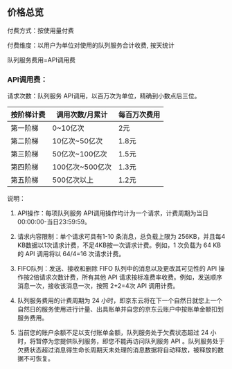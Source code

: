 ## 价格总览

付费方式：按使用量付费

付费维度：以用户为单位对使用的队列服务合计收费, 按天统计



队列服务费用=API调用费

### API调用费：

请求次数：队列服务 API调用，以百万次为单位，精确到小数点后三位。

| 按阶梯计费 | 调用次数/月累计 | 每百万次费用 |
| ---------- | --------------- | ------------ |
| 第一阶梯   | 0~10亿次        | 2元          |
| 第二阶梯   | 10亿次~50亿次   | 1.8元        |
| 第三阶梯   | 50亿次~100亿次  | 1.5元        |
| 第四阶梯   | 100亿次~500亿次 | 1.3元        |
| 第五阶梯   | 500亿次以上     | 1.2元        |

说明：

1. API操作：每项队列服务 API调用操作均计为一个请求，计费周期为当日00:00:00-当日23:59:59。

1. 请求内容限制：单个请求可具有1-10 条消息，总负载上限为 256KB，并且每4 KB数据以1次请求计费，不足4KB按一次请求计费。例如，1 次负载为 64 KB 的 API 调用将以 64/4=16 次请求计费。

1. FIFO队列：发送、接收和删除 FIFO 队列中的消息以及更改其可见性的 API 操作按2倍请求次数计费，所有其他 API 请求按标准费率收费。例如，发送顺序消息一次，接收该消息一次，按照 2+2=4次 API 调用计费。

1. 队列服务费用的计费周期为 24 小时，即京东云将在下一个自然日就您上一个自然日的服务使用进行计量、出具账单并自您的京东云账户中按账单金额扣划服务费用。
2. 当前您的账户余额不足以支付账单金额，队列服务处于欠费状态超过 24 小时，将暂停为您提供队列服务，即您不能再访问队列服务 API 。队列服务处于欠费状态超过消息得生命长周期天未处理的消息数据将自动释放，被释放的数据不可恢复。 
